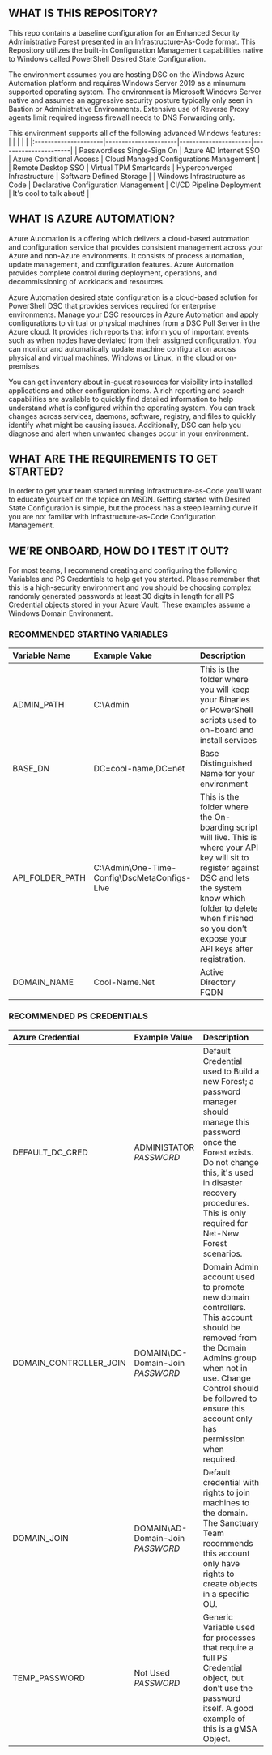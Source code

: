 ## WHAT IS THIS REPOSITORY?
This repo contains a baseline configuration for an Enhanced Security Administrative Forest presented in an Infrastructure-As-Code format. This Repository utilizes the built-in Configuration Management capabilities native to Windows called PowerShell Desired State Configuration. 

The environment assumes you are hosting DSC on the Windows Azure Automation platform and requires Windows Server 2019 as a minumum supported operating system. The environment is Microsoft Windows Server native and assumes an aggressive security posture typically only seen in Bastion or Administrative Environments. Extensive use of Reverse Proxy agents limit required ingress firewall needs to DNS Forwarding only.

This environment supports all of the following advanced Windows features:
| | | | |
|:---------------------|----------------------|----------------------|----------------------|
| Passwordless Single-Sign On | Azure AD Internet SSO | Azure Conditional Access | Cloud Managed Configurations Management |
| Remote Desktop SSO | Virtual TPM Smartcards | Hyperconverged Infrastructure |  Software Defined Storage |
| Windows Infrastructure as Code | Declarative Configuration Management | CI/CD Pipeline Deployment  | It's cool to talk about! |

## WHAT IS AZURE AUTOMATION?
Azure Automation is a offering which delivers a cloud-based automation and configuration service that provides consistent management across your Azure and non-Azure environments. It consists of process automation, update management, and configuration features. Azure Automation provides complete control during deployment, operations, and decommissioning of workloads and resources.  

Azure Automation desired state configuration is a cloud-based solution for PowerShell DSC that provides services required for enterprise environments. Manage your DSC resources in Azure Automation and apply configurations to virtual or physical machines from a DSC Pull Server in the Azure cloud. It provides rich reports that inform you of important events such as when nodes have deviated from their assigned configuration. You can monitor and automatically update machine configuration across physical and virtual machines, Windows or Linux, in the cloud or on-premises.

You can get inventory about in-guest resources for visibility into installed applications and other configuration items. A rich reporting and search capabilities are available to quickly find detailed information to help understand what is configured within the operating system. You can track changes across services, daemons, software, registry, and files to quickly identify what might be causing issues. Additionally, DSC can help you diagnose and alert when unwanted changes occur in your environment.

## WHAT ARE THE REQUIREMENTS TO GET STARTED?
In order to get your team started running Infrastructure-as-Code you’ll want to educate yourself on the topice on MSDN. Getting started with Desired State Configuration is simple, but the process has a steep learning curve if you are not familiar with Infrastructure-as-Code Configuration Management. 

## WE’RE ONBOARD, HOW DO I TEST IT OUT?
For most teams, I recommend creating and configuring the following Variables and PS Credentials to help get you started. Please remember that this is a high-security environment and you should be choosing complex randomly generated passwords at least 30 digits in length for all PS Credential objects stored in your Azure Vault. These examples assume a Windows Domain Environment.

### RECOMMENDED STARTING VARIABLES
| Variable Name | Example Value | Description |
|:---------------------|:---------------------|:---------------------|
| ADMIN_PATH | C:\Admin | This is the folder where you will keep your Binaries or PowerShell scripts used to on-board and install services |
| BASE_DN	| DC=cool-name,DC=net|Base Distinguished Name for your environment
|API_FOLDER_PATH	|C:\Admin\One-Time-Config\DscMetaConfigs-Live	|This is the folder where the On-boarding script will live. This is where your API key will sit to register against DSC and lets the system know which folder to delete when finished so you don’t expose your API keys after registration.|
| DOMAIN_NAME	| Cool-Name.Net	| Active Directory FQDN

### RECOMMENDED PS CREDENTIALS
| Azure Credential | Example Value | Description |
|:---------------------|:---------------------|:---------------------|
|DEFAULT_DC_CRED	|ADMINISTATOR *PASSWORD*	|Default Credential used to Build a new Forest; a password manager should manage this password once the Forest exists. Do not change this, it's used in disaster recovery procedures. This is only required for Net-New Forest scenarios.
|DOMAIN_CONTROLLER_JOIN	|DOMAIN\DC-Domain-Join *PASSWORD*	|Domain Admin account used to promote new domain controllers. This account should be removed from the Domain Admins group when not in use. Change Control should be followed to ensure this account only has permission when required.
|DOMAIN_JOIN	|DOMAIN\AD-Domain-Join *PASSWORD*	|Default credential with rights to join machines to the domain. The Sanctuary Team recommends this account only have rights to create objects in a specific OU.
|TEMP_PASSWORD |Not Used *PASSWORD*	|Generic Variable used for processes that require a full PS Credential object, but don’t use the password itself. A good example of this is a gMSA Object.
